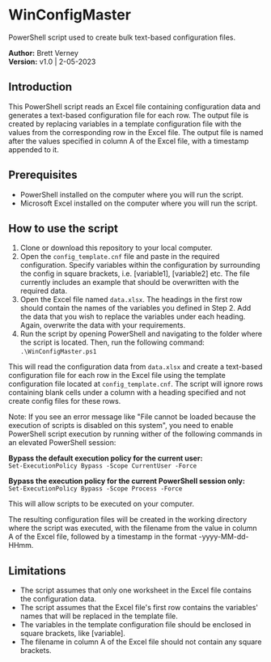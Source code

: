 # WinConfigMaster
PowerShell script used to create bulk text-based configuration files.

<b>Author:</b> Brett Verney<br>
<b>Version:</b> v1.0 | 2-05-2023

## Introduction
This PowerShell script reads an Excel file containing configuration data and generates a text-based configuration file for each row. The output file is created by replacing variables in a template configuration file with the values from the corresponding row in the Excel file. The output file is named after the values specified in column A of the Excel file, with a timestamp appended to it.

## Prerequisites
- PowerShell installed on the computer where you will run the script.
- Microsoft Excel installed on the computer where you will run the script.

## How to use the script
1. Clone or download this repository to your local computer.
2. Open the `config_template.cnf` file and paste in the required configuration. Specify variables within the configuration by surrounding the config in square brackets, i.e. [variable1], [variable2] etc. The file currently includes an example that should be overwritten with the required data.
3. Open the Excel file named `data.xlsx`. The headings in the first row should contain the names of the variables you defined in Step 2. Add the data that you wish to replace the variables under each heading. Again, overwrite the data with your requirements.
4. Run the script by opening PowerShell and navigating to the folder where the script is located. Then, run the following command:
`.\WinConfigMaster.ps1`

This will read the configuration data from `data.xlsx` and create a text-based configuration file for each row in the Excel file using the template configuration file located at `config_template.cnf`. The script will ignore rows containing blank cells under a column with a heading specified and not create config files for these rows.

Note: If you see an error message like "File cannot be loaded because the execution of scripts is disabled on this system", you need to enable PowerShell script execution by running wither of the following commands in an elevated PowerShell session:

<b>Bypass the default execution policy for the current user:</b><br>
`Set-ExecutionPolicy Bypass -Scope CurrentUser -Force`

<b>Bypass the execution policy for the current PowerShell session only:</b><br>
`Set-ExecutionPolicy Bypass -Scope Process -Force`

This will allow scripts to be executed on your computer.

The resulting configuration files will be created in the working directory where the script was executed, with the filename from the value in column A of the Excel file, followed by a timestamp in the format -yyyy-MM-dd-HHmm.

## Limitations
- The script assumes that only one worksheet in the Excel file contains the configuration data.
- The script assumes that the Excel file's first row contains the variables' names that will be replaced in the template file.
- The variables in the template configuration file should be enclosed in square brackets, like [variable].
- The filename in column A of the Excel file should not contain any square brackets.
